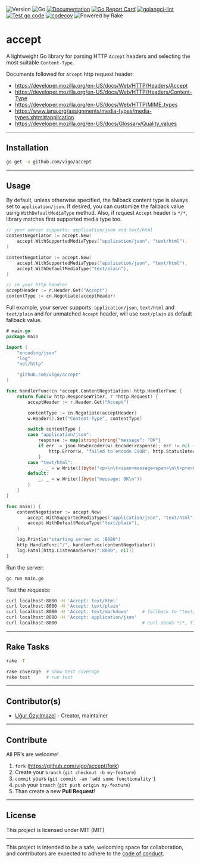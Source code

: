 ![Version](https://img.shields.io/badge/version-0.0.1-orange.svg)
![Go](https://img.shields.io/github/go-mod/go-version/vigo/accept)
[![Documentation](https://godoc.org/github.com/vigo/accept?status.svg)](https://pkg.go.dev/github.com/vigo/accept)
[![Go Report Card](https://goreportcard.com/badge/github.com/vigo/accept)](https://goreportcard.com/report/github.com/vigo/accept)
[![golangci-lint](https://github.com/vigo/accept/actions/workflows/golangci-lint.yml/badge.svg)](https://github.com/vigo/accept/actions/workflows/golangci-lint.yml)
[![Test go code](https://github.com/vigo/accept/actions/workflows/test.yml/badge.svg)](https://github.com/vigo/accept/actions/workflows/test.yml)
[![codecov](https://codecov.io/gh/vigo/accept/graph/badge.svg?token=88BNNWA3K0)](https://codecov.io/gh/vigo/accept)
![Powered by Rake](https://img.shields.io/badge/powered_by-rake-blue?logo=ruby)

# accept

A lightweight Go library for parsing HTTP `Accept` headers and selecting the
most suitable `Content-Type`.

Documents followed for `Accept` http request header:

- https://developer.mozilla.org/en-US/docs/Web/HTTP/Headers/Accept
- https://developer.mozilla.org/en-US/docs/Web/HTTP/Headers/Content-Type
- https://developer.mozilla.org/en-US/docs/Web/HTTP/MIME_types
- https://www.iana.org/assignments/media-types/media-types.xhtml#application
- https://developer.mozilla.org/en-US/docs/Glossary/Quality_values


---

## Installation

```bash
go get -u github.com/vigo/accept
```

---

## Usage

By default, unless otherwise specified, the fallback content type is always
set to `application/json`. If desired, you can customize the fallback value
using `WithDefaultMediaType` method. Also, if request `Accept` header is `*/*`,
library matches first supported media type too.

```go
// your server supports: application/json and text/html
contentNegotiator := accept.New(
    accept.WithSupportedMediaTypes("application/json", "text/html"),
)

contentNegotiator := accept.New(
    accept.WithSupportedMediaTypes("application/json", "text/html"),
    accept.WithDefaultMediaType("text/plain"),
)

// in your http handler
acceptHeader := r.Header.Get("Accept")
contentType := cn.Negotiate(acceptHeader)
```

Full example, your server supports: `application/json`, `text/html` and 
`text/plain` and for unmatched `Accept` header, will use `text/plain` as
default fallback value.

```go
# main.go
package main

import (
	"encoding/json"
	"log"
	"net/http"

	"github.com/vigo/accept"
)

func handlerFunc(cn *accept.ContentNegotiation) http.HandlerFunc {
	return func(w http.ResponseWriter, r *http.Request) {
		acceptHeader := r.Header.Get("Accept")

		contentType := cn.Negotiate(acceptHeader)
		w.Header().Set("Content-Type", contentType)

		switch contentType {
		case "application/json":
			response := map[string]string{"message": "OK"}
			if err := json.NewEncoder(w).Encode(response); err != nil {
				http.Error(w, "failed to encode JSON", http.StatusInternalServerError)
			}
		case "text/html":
			_, _ = w.Write([]byte("<p>\n\t<span>message<span>\n\t<pre>OK</pre>\n</p>\n"))
		default:
			_, _ = w.Write([]byte("message: OK\n"))
		}
	}
}

func main() {
	contentNegotiator := accept.New(
		accept.WithSupportedMediaTypes("application/json", "text/html", "text/plain"),
		accept.WithDefaultMediaType("text/plain"),
	)

	log.Println("starting server at :8080")
	http.HandleFunc("/", handlerFunc(contentNegotiator))
	log.Fatal(http.ListenAndServe(":8080", nil))
}
```

Run the server:

```bash
go run main.go
```

Test the requests:

```bash
curl localhost:8080 -H 'Accept: text/html'
curl localhost:8080 -H 'Accept: text/plain'
curl localhost:8080 -H 'Accept: text/markdown'     # fallback to "text/plain"
curl localhost:8080 -H 'Accept: application/json'
curl localhost:8080                                # curl sends */*, first match is "application/json"
```

---

## Rake Tasks

```bash
rake -T

rake coverage  # show test coverage
rake test      # run test
```

---

## Contributor(s)

* [Uğur Özyılmazel](https://github.com/vigo) - Creator, maintainer

---

## Contribute

All PR’s are welcome!

1. `fork` (https://github.com/vigo/accept/fork)
1. Create your `branch` (`git checkout -b my-feature`)
1. `commit` yours (`git commit -am 'add some functionality'`)
1. `push` your `branch` (`git push origin my-feature`)
1. Than create a new **Pull Request**!

---

## License

This project is licensed under MIT (MIT)

---

This project is intended to be a safe, welcoming space for collaboration, and
contributors are expected to adhere to the [code of conduct][coc].

[coc]: https://github.com/vigo/accept/blob/main/CODE_OF_CONDUCT.md
